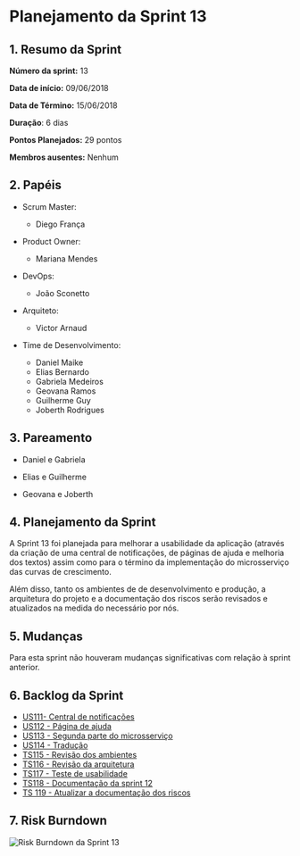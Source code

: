 # Planejamento da Sprint 13

## 1. Resumo da Sprint

__Número da sprint:__ 13

__Data de início:__ 09/06/2018

__Data de Término:__ 15/06/2018

__Duração__: 6 dias

__Pontos Planejados:__ 29 pontos

__Membros ausentes:__ Nenhum

## 2. Papéis

- Scrum Master:
  - Diego França

- Product Owner:
  - Mariana Mendes

- DevOps:
  - João Sconetto

- Arquiteto:
  - Victor Arnaud

- Time de Desenvolvimento:
  - Daniel Maike
  - Elias Bernardo
  - Gabriela Medeiros
  - Geovana Ramos
  - Guilherme Guy
  - Joberth Rodrigues

## 3. Pareamento

- Daniel e Gabriela

- Elias e Guilherme

- Geovana e Joberth

## 4. Planejamento da Sprint

A Sprint 13 foi planejada para melhorar a usabilidade da aplicação (através da criação de uma central de notificações, de páginas de ajuda e melhoria dos textos) assim como para o término da implementação do microsserviço das curvas de crescimento.

Além disso, tanto os ambientes de de desenvolvimento e produção, a arquitetura do projeto e a documentação dos riscos serão revisados e atualizados na medida do necessário por nós.

## 5. Mudanças

Para esta sprint não houveram mudanças significativas com relação à sprint anterior.

## 6. Backlog da Sprint

- [US111- Central de notificações](https://github.com/fga-gpp-mds/2018.1-Dr-Down/issues/267)
- [US112 - Página de ajuda](https://github.com/fga-gpp-mds/2018.1-Dr-Down/issues/269)
- [US113 - Segunda parte do microsserviço](https://github.com/fga-gpp-mds/2018.1-Dr-Down/issues/268)
- [US114 - Tradução](https://github.com/fga-gpp-mds/2018.1-Dr-Down/issues/270)
- [TS115 - Revisão dos ambientes](https://github.com/fga-gpp-mds/2018.1-Dr-Down/issues/271)
- [TS116 - Revisão da arquitetura](https://github.com/fga-gpp-mds/2018.1-Dr-Down/issues/272)
- [
TS117 - Teste de usabilidade](https://github.com/fga-gpp-mds/2018.1-Dr-Down/issues/273)
- [TS118 - Documentação da sprint 12](https://github.com/fga-gpp-mds/2018.1-Dr-Down/issues/274)
- [TS 119 - Atualizar a documentação dos riscos](https://github.com/fga-gpp-mds/2018.1-Dr-Down/issues/278)

## 7. Risk Burndown

![Risk Burndown da Sprint 13](https://uploaddeimagens.com.br/images/001/464/088/full/riscos_S13.png?1528937750)
